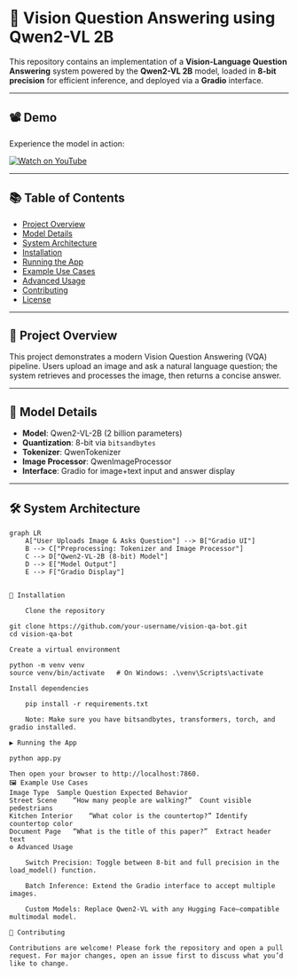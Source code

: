 # 🧠 Vision Question Answering using Qwen2-VL 2B

This repository contains an implementation of a **Vision-Language Question Answering** system powered by the **Qwen2-VL 2B** model, loaded in **8-bit precision** for efficient inference, and deployed via a **Gradio** interface.

---

## 📽️ Demo

Experience the model in action:

[![Watch on YouTube](https://img.youtube.com/vi/0rbg9O6M0Sk/hqdefault.jpg)](https://www.youtube.com/watch?v=0rbg9O6M0Sk)

---

## 📚 Table of Contents

- [Project Overview](#-project-overview)  
- [Model Details](#-model-details)  
- [System Architecture](#-system-architecture)  
- [Installation](#-installation)  
- [Running the App](#-running-the-app)  
- [Example Use Cases](#-example-use-cases)  
- [Advanced Usage](#-advanced-usage)  
- [Contributing](#-contributing)  
- [License](#-license)  

---

## 🚀 Project Overview

This project demonstrates a modern Vision Question Answering (VQA) pipeline. Users upload an image and ask a natural language question; the system retrieves and processes the image, then returns a concise answer.

---

## 🧠 Model Details

- **Model**: Qwen2-VL-2B (2 billion parameters)  
- **Quantization**: 8-bit via `bitsandbytes`  
- **Tokenizer**: QwenTokenizer  
- **Image Processor**: QwenImageProcessor  
- **Interface**: Gradio for image+text input and answer display  

---

## 🛠️ System Architecture

```mermaid
graph LR
    A["User Uploads Image & Asks Question"] --> B["Gradio UI"]
    B --> C["Preprocessing: Tokenizer and Image Processor"]
    C --> D["Qwen2-VL-2B (8-bit) Model"]
    D --> E["Model Output"]
    E --> F["Gradio Display"]


🧪 Installation

    Clone the repository

git clone https://github.com/your-username/vision-qa-bot.git
cd vision-qa-bot

Create a virtual environment

python -m venv venv
source venv/bin/activate   # On Windows: .\venv\Scripts\activate

Install dependencies

    pip install -r requirements.txt

    Note: Make sure you have bitsandbytes, transformers, torch, and gradio installed.

▶️ Running the App

python app.py

Then open your browser to http://localhost:7860.
🖼️ Example Use Cases
Image Type	Sample Question	Expected Behavior
Street Scene	“How many people are walking?”	Count visible pedestrians
Kitchen Interior	“What color is the countertop?”	Identify countertop color
Document Page	“What is the title of this paper?”	Extract header text
⚙️ Advanced Usage

    Switch Precision: Toggle between 8-bit and full precision in the load_model() function.

    Batch Inference: Extend the Gradio interface to accept multiple images.

    Custom Models: Replace Qwen2-VL with any Hugging Face–compatible multimodal model.

🤝 Contributing

Contributions are welcome! Please fork the repository and open a pull request. For major changes, open an issue first to discuss what you’d like to change.
